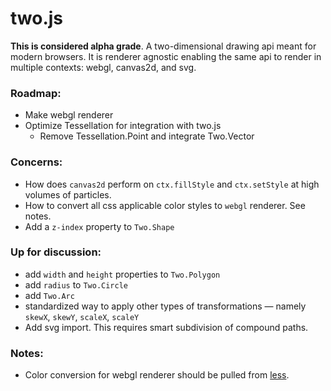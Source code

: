 two.js
======

__This is considered alpha grade__. A two-dimensional drawing api meant for modern browsers. It is renderer agnostic enabling the same api to render in multiple contexts: webgl, canvas2d, and svg.

### Roadmap:
+ Make webgl renderer
+ Optimize Tessellation for integration with two.js
  + Remove Tessellation.Point and integrate Two.Vector

### Concerns:
+ How does `canvas2d` perform on `ctx.fillStyle` and `ctx.setStyle` at high volumes of particles.
+ How to convert all css applicable color styles to `webgl` renderer. See notes.
+ Add a `z-index` property to `Two.Shape`

### Up for discussion:
+ add `width` and `height` properties to `Two.Polygon`
+ add `radius` to `Two.Circle`
+ add `Two.Arc`
+ standardized way to apply other types of transformations — namely `skewX`, `skewY`, `scaleX`, `scaleY`
+ Add svg import. This requires smart subdivision of compound paths.

### Notes:
+ Color conversion for webgl renderer should be pulled from [less](https://github.com/cloudhead/less.js/blob/master/lib/less/functions.js).